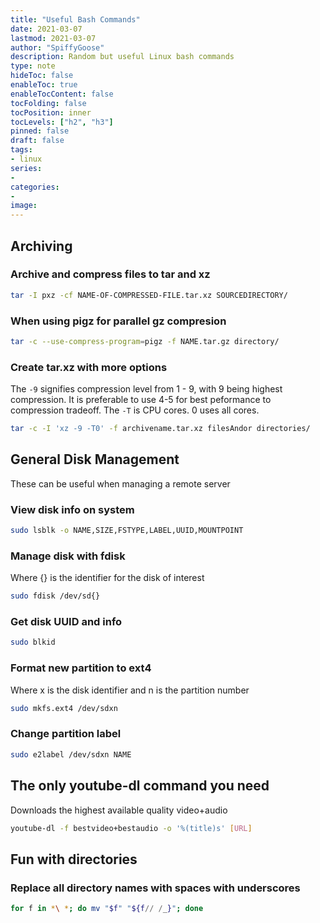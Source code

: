 ```yaml
---
title: "Useful Bash Commands"
date: 2021-03-07
lastmod: 2021-03-07
author: "SpiffyGoose"
description: Random but useful Linux bash commands
type: note
hideToc: false
enableToc: true
enableTocContent: false
tocFolding: false
tocPosition: inner
tocLevels: ["h2", "h3"]
pinned: false
draft: false
tags:
- linux
series:
-
categories:
-
image:
---
```


## Archiving

### Archive and compress files to tar and xz 
```bash
tar -I pxz -cf NAME-OF-COMPRESSED-FILE.tar.xz SOURCEDIRECTORY/
```

### When using pigz for parallel gz compresion 
```bash
tar -c --use-compress-program=pigz -f NAME.tar.gz directory/
```

### Create tar.xz with more options
The `-9` signifies compression level from 1 - 9, with 9 being highest compression. It is preferable to use 4-5 for best peformance to compression tradeoff. The `-T` is CPU cores. 0 uses all cores.
```bash
tar -c -I 'xz -9 -T0' -f archivename.tar.xz filesAndor directories/
```

## General Disk Management

These can be useful when managing a remote server

### View disk info on system

```bash
sudo lsblk -o NAME,SIZE,FSTYPE,LABEL,UUID,MOUNTPOINT
```

### Manage disk with fdisk
Where {} is the identifier for the disk of interest
```bash
sudo fdisk /dev/sd{}
```

### Get disk UUID and info

```bash
sudo blkid
```

### Format new partition to ext4
Where x is the disk identifier and n is the partition number
```bash
sudo mkfs.ext4 /dev/sdxn
``` 

### Change partition label
```bash
sudo e2label /dev/sdxn NAME
```

## The only youtube-dl command you need
Downloads the highest available quality video+audio
```bash
youtube-dl -f bestvideo+bestaudio -o '%(title)s' [URL]
```

## Fun with directories

### Replace all directory names with spaces with underscores
```bash
for f in *\ *; do mv "$f" "${f// /_}"; done
```
